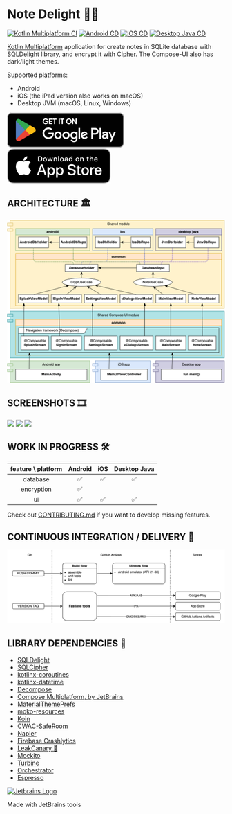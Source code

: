 # Note Delight 📝🔐

[![Kotlin Multiplatform CI](https://github.com/softartdev/NoteDelight/actions/workflows/kmp.yml/badge.svg)](https://github.com/softartdev/NoteDelight/actions/workflows/kmp.yml)
[![Android CD](https://github.com/softartdev/NoteDelight/actions/workflows/android.yml/badge.svg)](https://github.com/softartdev/NoteDelight/actions/workflows/android.yml)
[![iOS CD](https://github.com/softartdev/NoteDelight/actions/workflows/ios.yml/badge.svg)](https://github.com/softartdev/NoteDelight/actions/workflows/ios.yml)
[![Desktop Java CD](https://github.com/softartdev/NoteDelight/actions/workflows/desktop.yaml/badge.svg)](https://github.com/softartdev/NoteDelight/actions/workflows/desktop.yaml)

[Kotlin Multiplatform](https://kotlinlang.org/lp/mobile/) application for create notes in SQLite
database with [SQLDelight](https://github.com/cashapp/sqldelight) library, and encrypt it
with [Cipher](https://www.zetetic.net/sqlcipher/). The Compose-UI also has dark/light themes.

Supported platforms:

- Android
- iOS (the iPad version also works on macOS)
- Desktop JVM (macOS, Linux, Windows)

[![google_play_badge](screenshoots/badge-google-play.svg)](https://play.google.com/store/apps/details?id=com.softartdev.noteroom)
[![app_store_badge](screenshoots/badge-app-store.svg)](https://apps.apple.com/ge/app/note-delight/id6444444290)

## ARCHITECTURE 🏛

![Architecture blueprint for this project](screenshoots/architecture.png)

## SCREENSHOTS 🎞️

<img src="https://github.com/softartdev/NoteDelight/raw/master/screenshoots/demo_android.gif" height="447" />    <img src="https://github.com/softartdev/NoteDelight/raw/master/screenshoots/demo_ios.gif" height="447" />    <img src="https://raw.githubusercontent.com/softartdev/NoteDelight/master/screenshoots/demo_desktop.gif" height="447" />

## WORK IN PROGRESS 🛠

| feature \ platform | Android | iOS | Desktop Java |
|:------------------:|:-------:|:---:|:------------:|
|      database      |    ✅    | ✅	  |      ✅	      |
|     encryption     |    ✅    |  	  |              |
|         ui         |    ✅    | ✅	  |      ✅	      |

Check out [CONTRIBUTING.md](/CONTRIBUTING.md) if you want to develop missing features.

## CONTINUOUS INTEGRATION / DELIVERY 🔄

![CI/CD workflows blueprint for this project](screenshoots/ci_cd.png)

## LIBRARY DEPENDENCIES 📇

- [SQLDelight](https://github.com/cashapp/sqldelight)
- [SQLCipher](https://github.com/sqlcipher/sqlcipher)
- [kotlinx-coroutines](https://github.com/Kotlin/kotlinx.coroutines)
- [kotlinx-datetime](https://github.com/Kotlin/kotlinx-datetime)
- [Decompose](https://github.com/arkivanov/Decompose)
- [Compose Multiplatform, by JetBrains](https://github.com/JetBrains/compose-jb)
- [MaterialThemePrefs](https://github.com/softartdev/MaterialThemePrefs)
- [moko-resources](https://github.com/icerockdev/moko-resources)
- [Koin](https://github.com/InsertKoinIO/koin)
- [CWAC-SafeRoom](https://github.com/commonsguy/cwac-saferoom)
- [Napier](https://github.com/AAkira/Napier)
- [Firebase Crashlytics](https://firebase.google.com/products/crashlytics)
- [LeakCanary 🐤](https://github.com/square/leakcanary)
- [Mockito](https://github.com/mockito/mockito)
- [Turbine](https://github.com/cashapp/turbine)
- [Orchestrator](https://developer.android.com/training/testing/instrumented-tests/androidx-test-libraries/runner#use-android)
- [Espresso](https://developer.android.com/training/testing/espresso)

[![Jetbrains Logo](https://resources.jetbrains.com/storage/products/company/brand/logos/jb_beam.svg)](https://jb.gg/OpenSourceSupport)

Made with JetBrains tools
